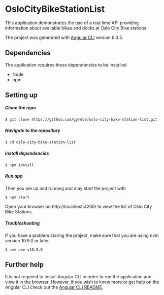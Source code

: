 # OsloCityBikeStationList

This application demonstrates the use of a real time API providing information about available bikes and docks at Oslo City Bike stations. 

The project was generated with [Angular CLI](https://github.com/angular/angular-cli) version 8.3.5.

## Dependencies
The application requires these dependencies to be installed

- Node
- npm

## Setting up

##### Clone the repo

```
$ git clone https://github.com/gyrdbr/oslo-city-bike-station-list.git
```

##### Navigate to the repository
```
$ cd oslo-city-bike-station-list
```

##### Install dependencies

```
$ npm install
```

##### Run app
Then you are up and running and may start the project with

```
$ npm start
```

Open your browser on http://localhost:4200/ to view the list of Oslo City Bike Stations.


##### Troubleshooting
If you have a problem staring the project, make sure that you are using nvm version 10.9.0 or later.

```
$ nvm use v10.9.0 
```


## Further help
It is not required to install Angular CLI in order to run the application and view it in the browser. However, if you wish to know more or get help on the Angular CLI check out the [Angular CLI README](https://github.com/angular/angular-cli/blob/master/README.md).
